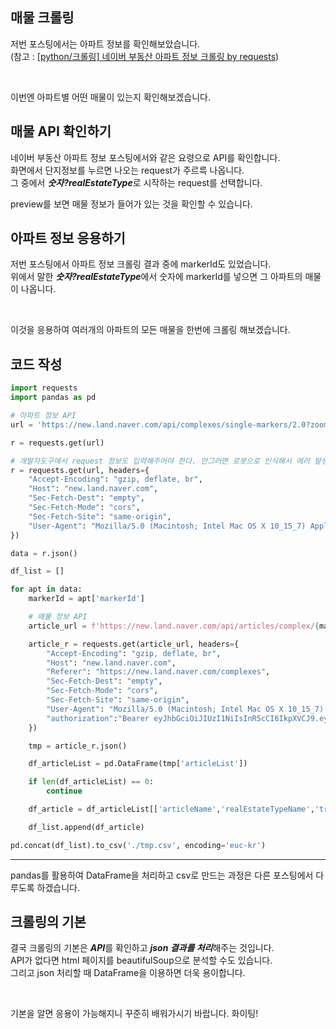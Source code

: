 <!-- [python/크롤링] 네이버 부동산 아파트 매물 크롤링 by requests -->

## 매물 크롤링

저번 포스팅에서는 아파트 정보를 확인해보았습니다.  
(참고 : [[python/크롤링] 네이버 부동산 아파트 정보 크롤링 by requests](https://ssorr.tistory.com/17))  

<br>

이번엔 아파트별 어떤 매물이 있는지 확인해보겠습니다.  

## 매물 API 확인하기

네이버 부동산 아파트 정보 포스팅에서와 같은 요령으로 API를 확인합니다.  
화면에서 단지정보를 누르면 나오는 request가 주르륵 나옵니다.  
그 중에서 ***숫자?realEstateType***로 시작하는 request를 선택합니다.  

<!-- gif -->

preview를 보면 매물 정보가 들어가 있는 것을 확인할 수 있습니다.

## 아파트 정보 응용하기

저번 포스팅에서 아파트 정보 크롤링 결과 중에 markerId도 있었습니다.  
위에서 말한 ***숫자?realEstateType***에서 숫자에 markerId를 넣으면 그 아파트의 매물이 나옵니다.  

<br>

이것을 응용하여 여러개의 아파트의 모든 매물을 한번에 크롤링 해보겠습니다.  

## 코드 작성

~~~python
import requests
import pandas as pd

# 아파트 정보 API
url = 'https://new.land.naver.com/api/complexes/single-markers/2.0?zoom=16&priceType=RETAIL&markerId&markerType&selectedComplexNo&selectedComplexBuildingNo&fakeComplexMarker&realEstateType=APT%3AABYG&tradeType=&tag=%3A%3A%3A%3A%3A%3A%3A%3A&rentPriceMin=0&rentPriceMax=900000000&priceMin=0&priceMax=900000000&areaMin=0&areaMax=900000000&oldBuildYears&recentlyBuildYears&minHouseHoldCount&maxHouseHoldCount&showArticle=false&sameAddressGroup=true&minMaintenanceCost&maxMaintenanceCost&directions=&leftLon=127.22368324725714&rightLon=127.23878978650774&topLat=37.39487323583748&bottomLat=37.37235418956169'

r = requests.get(url)

# 개발자도구에서 request 정보도 입력해주어야 한다. 안그러면 로봇으로 인식해서 에러 발생한다.
r = requests.get(url, headers={
    "Accept-Encoding": "gzip, deflate, br",
    "Host": "new.land.naver.com",
    "Sec-Fetch-Dest": "empty",
    "Sec-Fetch-Mode": "cors",
    "Sec-Fetch-Site": "same-origin",
    "User-Agent": "Mozilla/5.0 (Macintosh; Intel Mac OS X 10_15_7) AppleWebKit/537.36 (KHTML, like Gecko) Chrome/103.0.0.0 Safari/537.36"
})

data = r.json()

df_list = []

for apt in data:
    markerId = apt['markerId']

    # 매물 정보 API
    article_url = f'https://new.land.naver.com/api/articles/complex/{markerId}?realEstateType=APT%3AABYG&tradeType=&tag=%3A%3A%3A%3A%3A%3A%3A%3A&rentPriceMin=0&rentPriceMax=900000000&priceMin=0&priceMax=900000000&areaMin=0&areaMax=900000000&oldBuildYears&recentlyBuildYears&minHouseHoldCount&maxHouseHoldCount&showArticle=false&sameAddressGroup=true&minMaintenanceCost&maxMaintenanceCost&priceType=RETAIL&directions=&page=1&complexNo={markerId}&buildingNos=&areaNos=&type=list&order=rank'

    article_r = requests.get(article_url, headers={
        "Accept-Encoding": "gzip, deflate, br",
        "Host": "new.land.naver.com",
        "Referer": "https://new.land.naver.com/complexes",
        "Sec-Fetch-Dest": "empty",
        "Sec-Fetch-Mode": "cors",
        "Sec-Fetch-Site": "same-origin",
        "User-Agent": "Mozilla/5.0 (Macintosh; Intel Mac OS X 10_15_7) AppleWebKit/537.36 (KHTML, like Gecko) Chrome/103.0.0.0 Safari/537.36",
        "authorization":"Bearer eyJhbGciOiJIUzI1NiIsInR5cCI6IkpXVCJ9.eyJpZCI6IlJFQUxFU1RBVEUiLCJpYXQiOjE2NjE0MzQ2MDksImV4cCI6MTY2MTQ0NTQwOX0.IH0KAkTwLAgX5qgWF1idr52lKBBFBkaTNq1cmXprLdQ"
    })

    tmp = article_r.json()

    df_articleList = pd.DataFrame(tmp['articleList'])

    if len(df_articleList) == 0:
        continue

    df_article = df_articleList[['articleName','realEstateTypeName','tradeTypeName','floorInfo','dealOrWarrantPrc','areaName','area2','buildingName','cpPcArticleUrl']].astype('str')

    df_list.append(df_article)

pd.concat(df_list).to_csv('./tmp.csv', encoding='euc-kr')
~~~
---

pandas를 활용하여 DataFrame을 처리하고 csv로 만드는 과정은 다른 포스팅에서 다루도록 하겠습니다.  

## 크롤링의 기본

결국 크롤링의 기본은 ***API***를 확인하고 ***json 결과를 처리***해주는 것입니다.  
API가 없다면 html 페이지를 beautifulSoup으로 분석할 수도 있습니다.  
그리고 json 처리할 때 DataFrame을 이용하면 더욱 용이합니다.

<br>

기본을 알면 응용이 가능해지니 꾸준히 배워가시기 바랍니다. 화이팅!